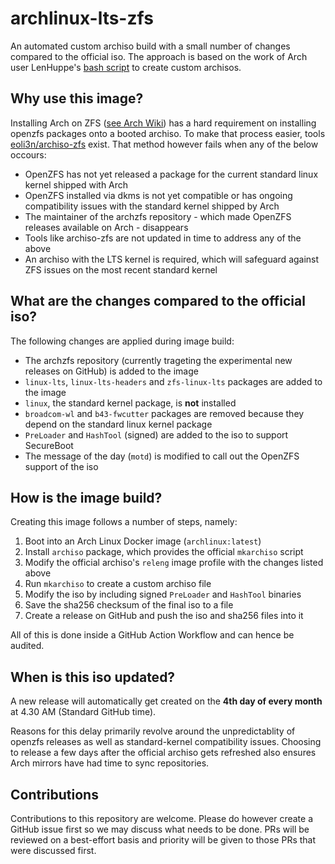 # archlinux-lts-zfs

An automated custom archiso build with a small number of changes compared to the official iso. The approach is based on the work of Arch user LenHuppe's [bash script](https://bbs.archlinux.org/viewtopic.php?id=266385) to create custom archisos.

## Why use this image?

Installing Arch on ZFS ([see Arch Wiki](https://wiki.archlinux.org/title/Install_Arch_Linux_on_ZFS#Get_ZFS_module_on_archiso_system)) has a hard requirement on installing openzfs packages onto a booted archiso.
To make that process easier, tools [eoli3n/archiso-zfs](https://github.com/eoli3n/archiso-zfs) exist. That method however fails when any of the below occours:

- OpenZFS has not yet released a package for the current standard linux kernel shipped with Arch
- OpenZFS installed via dkms is not yet compatible or has ongoing compatibility issues with the standard kernel shipped by Arch
- The maintainer of the archzfs repository - which made OpenZFS releases available on Arch - disappears
- Tools like archiso-zfs are not updated in time to address any of the above
- An archiso with the LTS kernel is required, which will safeguard against ZFS issues on the most recent standard kernel


## What are the changes compared to the official iso?

The following changes are applied during image build:

- The archzfs repository (currently trageting the experimental new releases on GitHub) is added to the image
- `linux-lts`, `linux-lts-headers` and `zfs-linux-lts` packages are added to the image
- `linux`, the standard kernel package, is **not** installed
- `broadcom-wl` and `b43-fwcutter` packages are removed because they depend on the standard linux kernel package
- `PreLoader` and `HashTool` (signed) are added to the iso to support SecureBoot
- The message of the day (`motd`) is modified to call out the OpenZFS support of the iso


## How is the image build?

Creating this image follows a number of steps, namely:

1. Boot into an Arch Linux Docker image (`archlinux:latest`)
2. Install `archiso` package, which provides the official `mkarchiso` script
3. Modify the official archiso's `releng` image profile with the changes listed above
4. Run `mkarchiso` to create a custom archiso file
5. Modify the iso by including signed `PreLoader` and `HashTool` binaries
6. Save the sha256 checksum of the final iso to a file
7. Create a release on GitHub and push the iso and sha256 files into it

All of this is done inside a GitHub Action Workflow and can hence be audited.

## When is this iso updated?

A new release will automatically get created on the **4th day of every month** at 4.30 AM (Standard GitHub time).

Reasons for this delay primarily revolve around the unpredictablity of openzfs releases as well as standard-kernel compatibility issues.
Choosing to release a few days after the official archiso gets refreshed also ensures Arch mirrors have had time to sync repositories.

## Contributions

Contributions to this repository are welcome. Please do however create a GitHub issue first so we may discuss what needs to be done.
PRs will be reviewed on a best-effort basis and priority will be given to those PRs that were discussed first.